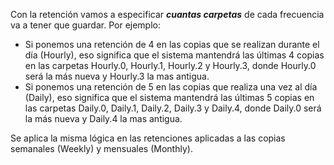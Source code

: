 Con la retención vamos a especificar ***cuantas carpetas*** de cada frecuencia va a tener que guardar. Por ejemplo:

- Si ponemos una retención de 4 en las copias que se realizan durante el día (Hourly), eso significa que el sistema mantendrá las últimas 4 copias en las carpetas Hourly.0, Hourly.1, Hourly.2 y Hourly.3, donde Hourly.0 será la más nueva y Hourly.3 la mas antigua.
- Si ponemos una retención de 5 en las copias que realiza una vez al día (Daily), eso significa que el sistema mantendrá las últimas 5 copias en las carpetas Daily.0, Daily.1, Daily.2, Daily.3 y Daily.4, donde Daily.0 será la más nueva y Daily.4 la mas antigua.

Se aplica la misma lógica en las retenciones aplicadas a las copias semanales (Weekly) y mensuales (Monthly).
